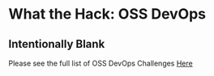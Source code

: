 # What the Hack: OSS DevOps 

## Intentionally Blank

Please see the full list of OSS DevOps Challenges [Here](../readme.md)